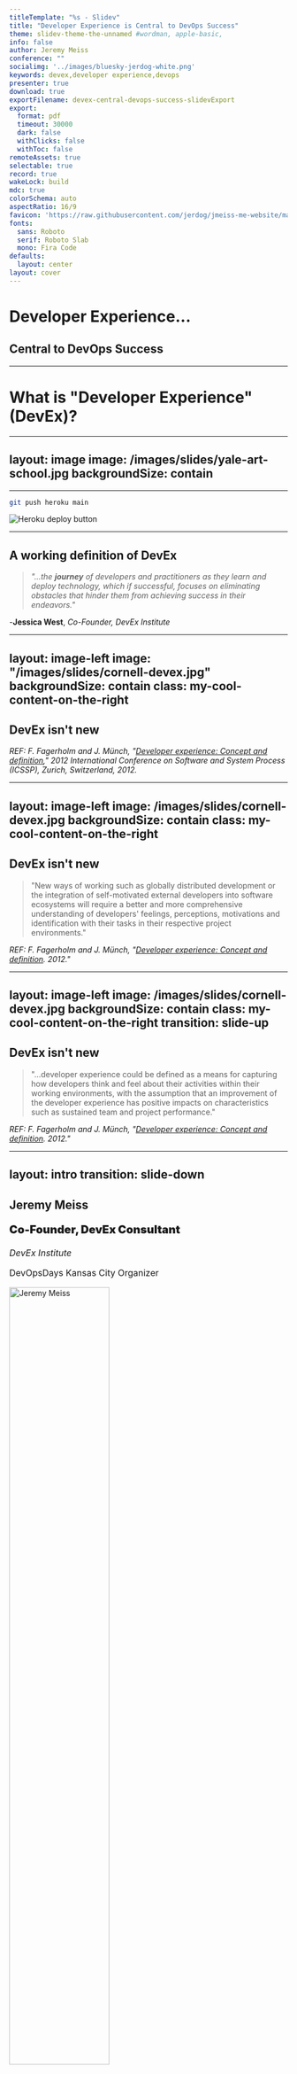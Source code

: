 ```yaml
---
titleTemplate: "%s - Slidev"
title: "Developer Experience is Central to DevOps Success"
theme: slidev-theme-the-unnamed #wordman, apple-basic, 
info: false
author: Jeremy Meiss
conference: ""
socialimg: '../images/bluesky-jerdog-white.png'
keywords: devex,developer experience,devops
presenter: true
download: true
exportFilename: devex-central-devops-success-slidevExport
export:
  format: pdf
  timeout: 30000
  dark: false
  withClicks: false
  withToc: false
remoteAssets: true
selectable: true
record: true
wakeLock: build
mdc: true
colorSchema: auto
aspectRatio: 16/9
favicon: 'https://raw.githubusercontent.com/jerdog/jmeiss-me-website/main/assets/images/fav.png'
fonts:
  sans: Roboto
  serif: Roboto Slab
  mono: Fira Code
defaults:
  layout: center
layout: cover
---
```


# Developer Experience...

## Central to DevOps Success

<!-- A quick note that most of the images have been autogenerated by AI - which would explain some of the weird shapes and colors in the images. -->

---

# What is "Developer Experience" (DevEx)?

<!--
We've all had that experience using a tool or service that was a disaster. It could be the worst deployment process you've ever seen, or the most painful codebase you've ever had to work with, or documentation that's so confusing it makes your head spin. Or maybe a combination of them… Who here knows what I’m talking about? 

We’ve all seen examples of epicly bad websites, right? 
-->

---
layout: image
image: /images/slides/yale-art-school.jpg
backgroundSize: contain
---

<!--
Here’s an epicly bad website (as of 31-Oct-2024) from none other than the Yale School of Art. So much wrong on one page.
-->

---

```bash
git push heroku main
```

![Heroku deploy button](/images/slides/heroku-deploy-button.png)

<!--
Heroku was long considered the gold standard for developer experience with a simple set of tools and a command-line interface that allowed developers to focus on building applications and delivering them to users. And that was it. Now of course, Heroku is still around (albeit not nearly as developer-centric as they formerly were, but that is changing), but it's not the only game in town. Anyone used Netlify, Vercel, etc.? 
-->

---

## A working definition of DevEx
  
>_"...the **journey** of developers and practitioners as they learn and deploy technology, which if successful, focuses on eliminating obstacles that hinder them from achieving success in their endeavors."_

-**Jessica West**, _Co-Founder, DevEx Institute_

<!--
Let's start with a definition of DevEx - DevEx is the journey of developers as they learn and deploy technology. When successful, it focuses on eliminating obstacles that hinder a developer or practitioner from achieving success in their endeavors.
-->

---
layout: image-left
image: "/images/slides/cornell-devex.jpg"
backgroundSize: contain
class: my-cool-content-on-the-right
---

## DevEx isn't new

_REF: F. Fagerholm and J. Münch, "[Developer experience: Concept and definition](https://ieeexplore.ieee.org/document/6225984?arnumber=6225984)," 2012 International Conference on Software and System Process (ICSSP), Zurich, Switzerland, 2012._

<!--
But DevEx isn't a new thing. The first mention of "developer experience" as a concept was in a paper was presented at the June IEEE 2012 International Conference on Software and System Process in Zurich. There are references in the paper going back to 1985 that deal with "programmer performance and the effects of the workplace." A few things stand out in this paper, which is a really great read.
-->

---
layout: image-left
image: /images/slides/cornell-devex.jpg
backgroundSize: contain
class: my-cool-content-on-the-right
---

## DevEx isn't new

>"New ways of working such as globally distributed development or the integration of self-motivated external developers into software ecosystems will require a better and more comprehensive understanding of developers' feelings, perceptions, motivations and identification with their tasks in their respective project environments."

_REF: F. Fagerholm and J. Münch, "[Developer experience: Concept and definition](https://ieeexplore.ieee.org/document/6225984?arnumber=6225984). 2012."_

---
layout: image-left
image: /images/slides/cornell-devex.jpg
backgroundSize: contain
class: my-cool-content-on-the-right
transition: slide-up
---

## DevEx isn't new

>"...developer experience could be defined as a means for capturing how developers think and feel about their activities within their working environments, with the assumption that an improvement of the developer experience has positive impacts on characteristics such as sustained team and project performance."

_REF: F. Fagerholm and J. Münch, "[Developer experience: Concept and definition](https://ieeexplore.ieee.org/document/6225984?arnumber=6225984). 2012."_

<!--
The second was this line, that DevEx could be a means for capturing how devs think and feel about their activities at work, and that improving their experience impacts things like sustained team and project performance.

So all of this interest in DevEx isn't a new concept - but is largely driven by companies trying to sell you something, from the top down, with very little (if any) focus on developers themselves. We've all been there - we've been told we need to adopt a new way of working, and then had some new tool from some friend on the C-Suite who says that by simply using it, we'll be happier, more productive, and instantly a 10x engineer. Meanwhile, you've used it before and it's shit.
-->

---
layout: intro
transition: slide-down
---

<div class="multiCol">
    <div class="col">
        <h2>Jeremy Meiss</h2>
        <p style="font-weight: 900; font-size: 1.25rem;">Co-Founder, DevEx Consultant</p>
        <p style="font-size: 1rem;"><em>DevEx Institute</em></p>
        <!-- <p style="font-size: 0.8em;"><a href="https://devex.institute" target="_blank">https://DevEx.Institute</a></p> -->
        <p style="font-size: 1rem;">DevOpsDays Kansas City Organizer</p>
    </div>
    <div class="col">
      <img src="/images/profile-pic.jpg" width="60%" alt="Jeremy Meiss" />
    </div>
</div>

<!--

-->

---

## A working definition of DevEx
  
>_"...the **journey** of developers as they learn and deploy technology, which if successful, focuses on eliminating obstacles that hinder a developer or practitioner from achieving success in their endeavors."  
> -Jessica West, Co-Founder, DevEx Institute_

<!--
Let's start with a definition of DevEx - DevEx is the journey of developers as they learn and deploy technology. When successful, it focuses on eliminating obstacles that hinder a developer or practitioner from achieving success in their endeavors.
-->

---

### Point of clarification

<v-clicks>

- "DevEx" by default focuses on "developer"
- View "DevEx" as a whole of the lifecycle

</v-clicks>

<!--
I think it's important to clarify that "DevEx" by default focuses on the "developer", but we should really view DevEx as a whole part of the lifecycle, and not just for developers only.
-->

---
layout: image
image: "/images/slides/good-devex-overall-satisfaction.jpg"
---


<!--
It's their overall satisfaction and efficiency while working on software projects. It's the tools, the processes, and the environments that shape their interactions with code, infrastructure, and each other. A positive DevEx is crucial for enhancing productivity as it directly influences how quickly and effectively developers can build, test, and deploy software.
-->

---
layout: image
image: "/images/slides/devex-integral-dev-lifecycle.jpg"
---

<!--
DevEx is such an integral part of the entire development lifecycle - not just if you're developing tools for use internally, choosing off-the-shelf tools to use, or creating products for other developers and companies to use. That means that the ease of use, reliability, how accessible and understandable documentation, how efficient the build processes are, the effectiveness of testing frameworks, and the smoothness of deployment procedures all have an impact on the overall dev experience.
-->

---
layout: image
image: "/images/slides/text-to-cloud.jpg"
---


<!--
And we've see an evolution in Developer Experience over the years.

Here's an example of how Developer Experience has evolved a particular set of tools and practices:
-->

---

# Evolution of the IDE

## Early text editors

![USER FRIENDLY by Illiad, vi](/images/slides/httpatomoreillycomsourceoreillyimages2055076.png)
REF: O'Reilly "Learning the vi and Vim Editors"

<!--
I think a great example is the evolution of Integrated Development Environments (IDEs). Prior to the 1990's, you had mostly text-based editors that were used to write code, like Vi, which evidently is supposed to be called "SIX". Who knew? It was created in 1976 and included in the first BSD linux release.
-->

---
layout: image-left
image: "/images/slides/IDE_evolution-1.jpg"
backgroundSize: contain
class: my-cool-content-on-the-right
---

# Evolution of the IDE

## Early text editors

- 1976: Vi

<v-clicks>

- 1985: Emacs

- 1991: Vim

- 1999: nano

</v-clicks>

<!-- Then we had Emacs in 1985, Vim in 1991, my personal favorite, `nano`. And not entirely because I can exit it without having to throw out the computer and buy a new one like I do with Vim. Saving the planet, one less computer thrown away because of Vim at a time. -->

---
layout: image-left
image: "/images/slides/IDE_evolution-3.jpg"
backgroundSize: contain
class: my-cool-content-on-the-right
---

# Evolution of the IDE

## Native IDEs in the 1980s

<v-clicks>

- 1983: Turbo Pascal

- 1986: Apple's Macintosh Programmer's Workshop

</v-clicks>

<!--
A few Native IDEs came out in the mid-80s, with Turbo Pascal in 1983 and Apple's Macintosh Programmer's Workshop in 1986.
-->

---
layout: image-left
image: "/images/slides/IDE_evolution-2.jpg"
backgroundSize: contain
class: my-cool-content-on-the-right
---

# Evolution of the IDE

## First plug-in IDE

<!-- One of the first IDEs with a plug-in concept was HP Softbench, released in 1989. HP Softbench was one of the first plug-in IDEs, shipped with its own library, -->

---
layout: image-left
image: "/images/slides/hp-softbench-manuals.jpg"
backgroundSize: contain
class: my-cool-content-on-the-right
---

# Evolution of the IDE

## First plug-in IDE

### HP Softbench

<!--
and was extensively talked about in the June 1990 edition of the HP Journal. 
-->

---
layout: image-left
image: "/images/slides/hpjournal-june1990-hpsoftbench.jpg"
backgroundSize: contain
class: my-cool-content-on-the-right
---

# Evolution of the IDE

## First plug-in IDE

### HP Softbench

REF: [HP Journal, June 1990 edition](http://hparchive.com/Journals/HPJ-1990-06.pdf)

<!--
It's a fascinating read, as HP lays out their vision of what software architecture and development should be, including Automated Testing, distributed computing, integrated and interchangeable tools, and more. The link to the PDF is below - I highly recommend reading it
-->

---
layout: image-left
image: "/images/slides/giphy-thumbs-down.gif"
class: my-cool-content-on-the-right
---

# Evolution of the IDE

## Early Reviews

> "...the use of an IDE was not well received by developers since it would fence in their creativity."

REF: _Computerwoche_ ("Computer Week", German counterpart of American magazine _Computer World_), 1995.

<!--
The early reviews of IDEs as a concept weren't great.... In 1995 Computer Week in Germany commented that the use of an IDE was not well received by developers since it would fence in their creativity.
-->

---
layout: image-left
image: "/images/slides/IDE_evolution-4.jpg"
backgroundSize: contain
class: my-cool-content-on-the-right
---

# Evolution of the IDE

## Cross-platform in the 1990s

### 1995: Borland Delphi

<!--
Borland Delphi was released in 1995 and is still around (Embarcadero Delphi v12)
-->

---
layout: image-left
image: "/images/slides/IDE_evolution-5.jpg"
backgroundSize: contain
class: my-cool-content-on-the-right
---

# Evolution of the IDE

## The Web and the 1990s

<v-clicks>

- 1995: SGI WebMagic

- 1995: Microsoft FrontPage

</v-clicks>

<!--
With the launch of the World Wide Web, and then its explosion of growth, the IDEs started becoming more graphical and had a more modern look and feel. Who remembers the first HTML WYSIWYG editor? SGI's WebMagic was released on January 25, 1995 built in less than 90 days. FrontPage (https://softpanorama.org/Office/Frontpage/history.shtml) was soon to follow in October 1995 after Microsoft acquired it from Vermeer.
-->

---
layout: image-left
image: "/images/slides/IDE_evolution-6.jpg"
backgroundSize: contain
class: my-cool-content-on-the-right
---

# Evolution of the IDE

## Features & Usability

### Late 1990s to 2000s

<v-clicks>

- 1997: Macromedia Dreamweaver
- 1997: Netscape Composer
- 1997: Microsoft Visual Studio
- 1999: Microsoft FrontPage 2000
- 2000: NetBeans
- 2001: IntelliJ IDEA
- 2001: Eclipse IDE
- 2002: Microsoft Visual Studio .NET

</v-clicks>

<!--
Macromedia's Dreamweaver came out in 1997 (after Macromedia acquisition of Backstage from iBand in 1996) Dreamweaver completely changed the game in many respects, as Macromedia had a history of their products getting community-sourced tools, plugins, scripts, etc. Microsoft FrontPage 2000 saw the first inclusion of plugins and integrations in early 1999 to make web management easier (FrontPage Server Extensions). NetBeans was released in 2000 for Java, with IntelliJ and Eclipse following in 2001 along with Visual Studio which offered enhanced functionality and more sophisticated features like intelligent code completion, refactoring tools, and improved version control integration. We saw a noticeable increase in support for multiple languages and frameworks, making these IDEs more versatile. Microsoft Visual Studio .NET was released in 2002, offering a more modern and feature-rich IDE for .NET development.
-->

---
layout: image-left
image: "/images/slides/IDE_evolution-7.jpg"
backgroundSize: contain
class: my-cool-content-on-the-right
---

# Evolution of the IDE

## Lightweight & Configurable

### 2010s to Now

<v-clicks>

- 2008: Sublime Text

- 2015: Atom

- 2015: Visual Studio Code

</v-clicks>

<!--
Late 2000s brought about more lightweight IDEs, like Sublime Text and later Atom and Visual Studio Code (VSCode) emerged, focusing on speed, user-friendly interfaces, and extensive plugin ecosystems. They catered to a broader range of developers by being less resource-intensive and more customizable. Event saw integrations with popular Ops tools as well.
-->

---
layout: image-left
image: "/images/slides/IDE_evolution-8.jpg"
backgroundSize: contain
class: my-cool-content-on-the-right
---

# Evolution of the IDE

## Cloud-based Options

### Now

<v-clicks>

- 2009: PHPanywhere (eventually becoming CodeAnywhere)
- 2010: Cloud9 (AWS bought it in 2016)
- 2018: Glitch
- 2019: GitPod
- 2020: GitHub Codespaces
- 2024: Google Project IDX

</v-clicks>

<!--
Then, we have seen the rise of the cloud and the arrival of cloud-based IDEs: The first was PHPanywhere (eventually becoming CodeAnywhere) in 2009, followed by Cloud9 in 2010 (before AWS bought it in 2016), Glitch (2018), GitPod (2019), GitHub Codespaces (2020), and Google’s Project IDX (2024). They've really changed the game by offering fully configured development environments in the cloud, accessible from anywhere, reducing the need for complex local setup. We went from this sentiment about IDEs...
-->

---

# Evolution of the IDE

## A result of DevEx

### Things we never knew we needed...

From this:
> "...the use of an IDE was not well received by developers since it would fence in their creativity."

<!--
We went from this sentiment about IDEs...
-->

---

# Evolution of the IDE

## A result of DevEx

### Things we never knew we needed...

To this:

- Code completion
- Code refactoring
- Syntax highlighting
- Debugging
- VCS integration (no more FTPing files around)
- Multi-language support
- Framework integration
- Pair programming


<!--
We went from this sentiment about IDEs...
-->

---
layout: image
image: /images/slides/devex-evolution.jpg
backgroundSize: contain
---

<!--
I go through all of that to illustrate how the overall Developer Experience with software development has evolved over time, leading to where we sit with IDEs now. Things we didn't know we would want back in the 1960s are now commonplace and the expeected norm now in the 2020s.
-->

---
layout: image
image: /images/slides/modern-dev-practices.jpg
backgroundSize: contain
---

<!--
### Modern Development

The IDE is just one example of the significant strides made in improving the developer experience. DevEx strategies have evolved to meet contemporary development challenges and opportunities. From basic, manually-configured environments to sophisticated, cloud-based, and automated setups, the journey reflects a relentless pursuit of efficiency, usability, and developer productivity.
-->

---
layout: image
image: /images/slides/rise-of-devops.png
backgroundSize: contain
---

<!--
I would say one of the biggest contributing factors to where we are today with DevEx is the rise of DevOps.
DevOps emphasizes collaboration, automation, and continuous integration and delivery, which has led to the development of more integrated and streamlined development environments and tools. As a result we've seen in recent years a heavy emphasis on, and shift twoards, DevEx at all levels of the software development lifecycle and IT operations.
-->

---
layout: image-left
image: /images/slides/devops-nightmare.jpg
backgroundSize: contain
class: my-cool-content-on-the-right
---

# Server Environment Setup

## Manual config nightmares

### Late 1990s to Early 2000s

![cfEngine v1](/images/slides/cfengine-earlylogo.png){width=150px}
![cfEngine v2](/images/slides/cfengine-logo.png){width=250px}

<!--
Another quick example is the setup of environments like dev, staging, and production. In the early days, setting up an environment involved manually configuring each tool, library, and dependency, which was time-consuming and error-prone. Practitioners often struggled with version conflicts and compatibility issues between different tools and libraries.
[click]In the mid- to late-90s systems like CFEngine v1 and CFEngine v2 emerged to automate this process.
-->

---

# Server Environment Setup

## Config Mgmt & Containerization

### Mid-2000s to 2010s

<div class="flex items-center gap-10" style="padding-top:25px;">

  <div><img src="/images/slides/puppet-logo.png" style="max-height: 100px !important;"></div>
  <div><img src="/images/slides/chef-logo.png" style="max-height: 100px !important;"></div>
  <div><img src="/images/slides/saltstack-logo-white.png" style="max-height: 100px !important;"></div>
  <div><img src="/images/slides/ansible-logo.png" style="max-height: 100px !important;"></div>
  <div><img src="/images/slides/docker-logo.png" style="max-height: 100px !important;"></div>

</div>

<!--
The advent of tools like Puppet, Chef, Saltstack, and Ansible allowed for automated setup and configuration of environments, reducing manual effort.

Docker’s introduction in 2013 marked a significant shift, allowing practitioners to package applications with all their dependencies into containers, ensuring consistency across environments.
-->

---

# Server Environment Setup

## IaC and DevOps Integration

### 2010s to Present

<div class="flex items-center gap-4">

  <div><img src="/images/slides/terraform-logo.png" style="max-height: 100px !important;"></div>
  <div><img src="/images/slides/aws-cloudformation-logo.png" style="max-height: 100px !important;"></div>

<v-click>


  <div><img src="/images/slides/jenkins-logo.png" style="max-height: 100px !important;"></div>
  <div><img src="/images/slides/github-actions-logo.png" style="max-height: 100px !important;"></div>

</v-click>

</div>

<!--
Tools like Terraform and AWS CloudFormation enabled defining infrastructure through code, making setup reproducible and scalable.

[click]The integration of environments with CI/CD pipelines and DevOps practices streamlined the whole process, allowing for faster and more reliable builds and deployments.
-->

---

## Broader Impact of DevEx

- Deployment pipelines

- Infrastructure as Code (IaC) practices

- Developer Efficiences

<!--
Just as we saw with IDEs, we've see the broader impact of DevEx on DevOps in things like how we deploy software, infrastructure as code, developer efficiencies, and really many more.
-->

---
layout: quote
---

# What is DevOps?

> ### the combination of practices and tools designed to increase an organization's ability to deliver applications and services faster than traditional software development processes

<!--
DevEx at it core aligns perfectly with what DevOps is....

the combination of practices and tools designed to increase an organization's ability to deliver applications and services faster than traditional software development processes

A few of the core DevOps principles really bring this all together.
-->

---
transition: fade
layout: top
---

## DevOps Principles + DevEx alignment

- Collaboration




<!-- 
**Collaboration** in DevOps **is about creating an environment where silos are broken down, and cross-functional teams are empowered to work as a single unit**. It's people first, and 
-->

---
transition: fade
layout: top
---

## DevOps Principles + DevEx alignment

- Enhanced collaboration _**via tools and processes**_


<!-- 
...tools second. When DevOps and DevEx are aligned, we enhace collaboration through tools and processes that **reduce friction and barriers in the development process, enabling teams to focus more on solving business problems together, leading to innovative solutions and a more harmonious working environment.**
-->

---
transition: fade
layout: top
---

## DevOps Principles + DevEx alignment

- Collaboration

- Communication


<!-- 
The backbone of DevOps is effective **communication**, which ensures all members of the development, operations, and broader organizational team are on the same page. With 
-->

---
transition: fade
layout: top
---

## DevOps Principles + DevEx alignment

- Enhanced collaboration **_via tools and processes_**

- Improving communication **_via streamlined info sharing and feedback_**

<!-- 
When we are **improving Communication** , we start to utilize platforms and tools that streamline information sharing and feedback across teams. That includes your CI/CD pipelines, shared dashboards, and automated alerting systems ensure all team members have visibility into the development process, can easily share updates, and quickly address issues.
-->

---
transition: fade
layout: top
---

## DevOps Principles + DevEx alignment

- Collaboration

- Communication

- Shared Responsibility

<!-- 
**Shared Responsibility** in DevOps means there is **collective accountability for the software's quality and reliability, blurring the lines between roles traditionally separated by development and operations.** It's about **moving away from a "not my job" mentality to a "we're in this together" mindset, where success and failures are shared equally**.
-->

---
transition: fade
layout: top
---

## DevOps Principles + DevEx alignment

- Enhanced collaboration **_via tools and processes_**

- Improving communication **_via streamlined info sharing and feedback_**

- Shared responsibility **_by empowering all teams with access and information_**

<!-- 
That **Shared Responsibility** brings empowerment to all team members with access to the tools and information they need to contribute across the entire software lifecycle. **By democratizing access to tools and information, DevEx encourages a culture where everyone feels ownership of the product and is motivated to contribute to its success.**
-->

---
transition: fade
layout: image
image: /images/slides/38-devex-integ-devops-principles.jpg
backgroundSize: contain
---




<!-- 
Organizations seeking to build more cohesive, agile, and effective teams who are better equipped to meet the demands of modern software development, have to ensure that they don't stop at just these core DevOps principles - but that they ensure an emphasis on DevEx in the implementation of the tooling. If it's a poor experience, you aren't going to see the results you want.

I think a good example is what we've seen with Platform Engineering the last few years.
-->

---
transition: fade
---

## Good DevOps == Good DevEx

<v-clicks>

- Facilitates smoother transitions between Dev and Ops

- Minimizes bottlenecks with enhanced collaboration

- Ensures feedback loops are efficient and productive

- Enables DevOps principles to take hold within an organization

</v-clicks>

<!-- 
[click]A good DevEx facilitates **smoother transitions between your dev and ops teams**, helps [click]**minimize bottlenecks and enhances collaboration**. Proper [click]**feedback loops are part of both DevEx & DevOps**, and with them in place you have a positive DevEx that **ensures those loops are efficient and productive**, all of which which [click]**helps DevOps principles** to take firm hold within an organization. There's no better example than what we've seen with Platform Engineering the last few years.
-->

---
layout: image
image: /images/slides/39-devex-devops-one.jpg
backgroundSize: contain
---

# DevOps + DevEx = Platform Engineering

<!-- 
a robust Developer Experience (DevEx) fosters a more integrated and efficient collaboration between development (Dev) and operations (Ops) teams, and highlights best practices for achieving this unity and efficiency. 
-->

---
layout: image-right
image: /images/slides/40-platform-engineering.jpg
class: my-cool-content-on-the-left
---

## The Rise of Platform Engineering

<v-clicks>

- Specific, integrated environments that devs need

- Abstract away infrastructre + backend complexities

- Access to robust, scalable, easy-to-use platforms

- Streamline development processes and reduced setup time

</v-clicks>

<!-- 
The rise of platform engineering represents a paradigm shift [click]**towards creating comprehensive, integrated environments that cater specifically to the needs of developers**. Focusing on [click]**abstracting away the complexities of infrastructure and backend services**, allows developers to concentrate on writing code and creating value. [click]Platform engineering embodies the principles of DevEx by **ensuring that developers have access to robust, scalable, and easy-to-use platforms**. [click]which **streamline development processes, reduce setup time**, and allow for a focus on innovation rather than maintenance, removing a lot of developer toil.
-->

---
layout: image-right
image: /images/slides/self-service-mode.jpg
class: my-cool-content-on-the-left
---

## Self-Service Platforms

<v-clicks>

- Developers empowered with necessary tools

- Leverage automation, templates, policies with agility

- Accelerate development, enhance productivity, foster autonomy

</v-clicks>

<!-- 
Self-service platforms embody the evolution of DevEx by **empowering developers** to independently provision resources, deploy applications, and manage their lifecycles without waiting for operational support. These platforms **leverage automation, templates, and predefined policies** to ensure compliance and governance, while offering the agility needed for rapid development cycles. By providing developers with the tools to perform tasks that were traditionally in the domain of IT operations, self-service platforms **accelerate development, enhance productivity, and foster a culture of autonomy and innovation**.
-->

---
layout: image
image: /images/slides/42-devex-devops-convergence.jpg
backgroundSize: contain
---

<!-- 
### Bringing DevOps and DevEx Together
When organizations prioritize DevEx, they ensure that devs have access to tools and processes that not only streamline their workflow but also facilitate a smoother transition of code from development to production. This alignment encourages both teams to work closely from the outset of projects, sharing insights, feedback, and responsibilities, which enhances the efficiency of the development lifecycle and leads to higher quality outcomes. Which strenghtens the implementation of DevOps culture and practices.
-->

---
layout: image-left
image: /images/slides/better-practices.jpg
class: my-cool-content-on-the-right
backgroundSize: contain
---

## Better Practices for leveling up DevEx

<v-clicks>

- Empower with the right tools

- Encourage Cross-functional Teams

- Implement Feedback Loops

- Focus on Automation

- Invest in Training and Development

</v-clicks>

<!-- 
Some of the better practices to keep in mind when leveling up with DevEx are:
**Equip teams** with integrated, user-friendly tools that support automation, collaboration, and real-time communication. Choose the tools which align with both Dev and Ops needs. Get their input in the decision. Just because your buddy's IT startup says they offer 10x developer productivity doesn't mean it works for your teams, much less that it works at all.
**Put in place cross-functional teams** that include roles with diverse expertise (e.g., development, operations, quality assurance) to foster a shared understanding and responsibility from project inception through to deployment and maintenance.  
**Establishing robust feedback mechanisms** allow for continuous learning and improvement. Conduct regular retrospectives, incorporate user feedback into development cycles, and use monitoring tools to gather insights on performance and user experience.  
Reduce toil and free up team members to focus on more strategic activities by **automating repetitive and manual tasks wherever possible.** This includes automating testing, deployments, and infrastructure provisioning.  
**Ensure that team members have opportunities to learn and grow** their skills in both development and operations domains. This helps in building empathy between teams and equips individuals with the knowledge to understand and contribute to different stages of the development lifecycle.
-->

---

## DevEx reflects an organizational culture

<Tweet id="1750563607266410692" />

<!-- 
The level of investment that a company invests in DevEx can be a reflection of a company's values towards its employees, especially its developers. A strong focus on DevEx shows a commitment to employee well-being and efficiency. And prioritizing DevEx helps foster a culture of excellence and innovation. When developers are provided with the right tools, support, and environment, they are more likely to produce high-quality work and push the boundaries of what's possible.
-->

---

# DevEx is...

>### "ruthlessly eliminating barriers (and blockers) that keep your practitioners from being successful"


<!-- 
I'll leave you with this that, that DevEx is ruthlessly eliminating barriers (and blockers) that keep your practitioners from being successful.
-->

---




<!-- 

-->

---




<!-- 

-->

---




<!-- 

-->

---




<!-- 

-->

---




<!-- 

-->

---




<!-- 

-->

---




<!-- 

-->

---




<!-- 

-->

---




<!-- 

-->

---




<!-- 

-->

---




<!-- 

-->

---




<!-- 

-->

---




<!-- 

-->

---




<!-- 

-->

---
